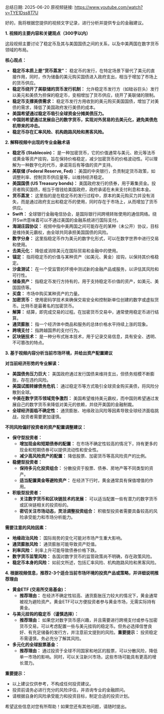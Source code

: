 总结日期: 2025-06-20
原视频链接: https://www.youtube.com/watch?v=TYE1Dss8T7U

好的，我将根据您提供的视频文字记录，进行分析并提供专业的金融建议。

**1. 视频的主要内容和关键观点（300字以内）**

这段视频主要讨论了稳定币及其与美国国债之间的关系，以及中美两国在数字货币领域的布局。

**核心观点：**

*   **稳定币本质上是“货币蒸发”：** 稳定币的发行，在特定场景下替代了美元的直接作用，同时，作为储备的美元购买国债进入政府支出，相当于增加了市场上的货币供应。
*   **稳定币绕开了美联储的货币发行机制：** 允许稳定币发行方（如硅谷巨头）发行以美元和美债为担保的稳定币，变相增加了货币供应，绕开了美联储的限制。
*   **稳定币支撑美债需求：** 稳定币发行方用收到的美元购买美国国债，增加了对美债的需求，降低了美国政府发行美债的成本。
*   **美国希望通过稳定币吸引全球资金分摊美债压力。**
*   **中国则希望通过发展自己的数字货币，实现对外贸易的去美元化，避免美债危机带来的冲击。**
*   **稳定币存在汇率风险、机构跑路风险和黑客风险。**

**2. 解释视频中出现的专业金融术语**

*   **稳定币 (Stablecoin)：** 是一种加密货币，它的价值通常与美元、欧元等法币或黄金等资产挂钩，旨在保持价格稳定，减少加密货币的价格波动性。可以理解为一种数字化的代币，承诺背后有等值的资产支持。
*   **美联储 (Federal Reserve, Fed)：** 美国的中央银行，负责制定货币政策，如调整利率、控制货币供应量等，以维持经济稳定。
*   **美国国债 (US Treasury bonds)：** 美国政府发行的债券，用于筹集资金。投资者购买国债，相当于借钱给美国政府，政府承诺在未来支付利息和本金。
*   **货币蒸发：** 这里指的是在稳定币的发行过程中，原本的美元购买力并没有消失，而是通过政府支出和稳定币的使用，同时存在于市场上，从而增加了货币供应。
*   **Swift：** 全球银行金融电信协会，是国际银行间跨境转账使用的通信网络。绕开Swift意味着可以不通过美国的金融系统进行国际支付。
*   **海湖庄园协议：** 视频中指中美两国之间可能存在的某种（未公开）协议，目标是维持美元霸权，由全球共同承担美国国债的风险。
*   **数字分身：** 这里指稳定币作为美元的数字化形式，可以在数字世界中进行交易和使用。
*   **去美元化：** 降低或消除美元在国际贸易和金融中的使用。
*   **锚定：** 指将稳定币的价值与某种资产（如美元、黄金）挂钩，以保持其价格稳定。
*   **沙盒测试：** 在一个受监管的环境中测试新的金融产品或服务，以评估其风险和可行性。
*   **储备资产：** 指稳定币发行方持有的，用于支持稳定币价值的资产，如美元、美国国债等。
*   **买盘：** 市场中购买某种资产的力量。
*   **加密货币：** 使用密码学技术来确保交易安全和控制新单位创建的数字或虚拟货币。比特币是最著名的加密货币。
*   **解算：** 结算，即完成交易的过程。在加密货币交易中，通常使用稳定币进行结算。
*   **通货膨胀：** 指一个经济体中商品和服务的总体价格水平持续上涨的现象。
*   **跨境支付：** 指跨越国界的支付行为。
*   **区块链技术：** 是一种分布式账本技术，用于记录交易信息，具有安全、透明、不可篡改的特点。

**3. 基于视频内容分析当前市场环境，并给出资产配置建议**

**对当前经济形势的专业解读：**

*   **美国债务压力巨大：** 美国政府通过发行国债来维持支出，但债务规模不断膨胀，存在违约风险。
*   **美国试图转嫁债务危机：** 通过稳定币等方式吸引全球资金购买美债，将风险分散到全球。
*   **中美在数字货币领域竞争激烈：** 美国希望维持美元霸权，而中国则希望通过发展自己的数字货币来降低对美元的依赖，并绕开美国的金融制裁。
*   **全球经济面临不确定性：** 通货膨胀、地缘政治风险等因素导致全球经济面临挑战，投资者需要更加谨慎。

**不同风险偏好投资者的资产配置调整建议：**

*   **保守型投资者：**
    *   **增加现金和短期债券的配置：** 在市场不确定性较高的情况下，持有更多的现金和短期债券可以提供流动性和安全性。
    *   **减少高风险资产的配置：** 降低股票、加密货币等高风险资产的比例。
*   **稳健型投资者：**
    *   **保持多元化投资组合：** 分散投资于股票、债券、房地产等不同类型的资产。
    *   **适当配置黄金等避险资产：** 在经济下行时，黄金通常具有保值增值的作用。
*   **积极型投资者：**
    *   **关注数字货币和区块链技术的发展：** 可以适当配置一些有潜力的数字货币或区块链相关的投资标的。
    *   **密切关注市场动态，灵活调整投资组合：** 积极型投资者需要具备较高的风险承受能力和市场分析能力。

**需要注意的风险因素：**

*   **地缘政治风险：** 国际局势的变化可能对市场产生重大影响。
*   **通货膨胀风险：** 通货膨胀可能导致资产贬值。
*   **利率风险：** 利率上升可能导致债券价格下跌。
*   **数字货币监管风险：** 各国对数字货币的监管政策尚不明确，存在政策风险。
*   **稳定币本身的风险：** 如前文所述，包括汇率风险、机构跑路风险和黑客风险。

**4. 根据视频信息，推荐2-3个适合当前市场环境的投资产品或策略，并详细说明推荐理由**

*   **黄金ETF (交易所交易基金)：**
    *   **推荐理由：** 在经济不确定性较高、通货膨胀压力较大的情况下，黄金通常被视为避险资产。黄金ETF可以方便投资者参与黄金市场，无需实际持有黄金。
*   **与美元挂钩的稳定币（谨慎选择）：**
    *   **推荐理由：** 如果您对数字货币感兴趣，并且需要进行跨境支付或参与加密货币交易，可以考虑配置一些与美元挂钩的稳定币。但务必选择信誉良好、有充足储备的发行方，并注意前文提到的风险。**重要提示：** 投资稳定币需谨慎，务必充分了解其风险。
*   **多元化的全球股票基金：**
    *   **推荐理由：** 通过投资于全球不同国家和地区的股票，可以分散风险，降低单一市场的影响。同时，可以关注新兴市场，这些市场可能具有更高的增长潜力。

**重要提示：**

*   以上建议仅供参考，不构成任何投资建议。
*   投资前请务必进行充分的风险评估，并咨询专业的金融顾问。
*   请根据自身的风险承受能力和投资目标，制定合适的投资计划。

希望这些信息对您有所帮助！如果您还有其他问题，请随时提出。
